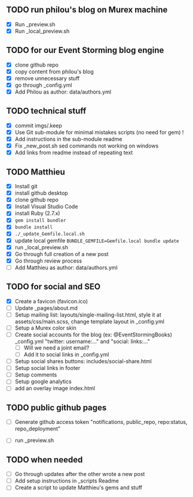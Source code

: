 ## TODO run philou's blog on Murex machine
- [X] Run _preview.sh
- [X] Run _local_preview.sh

## TODO for our Event Storming blog engine
- [X] clone github repo
- [X] copy content from philou's blog
- [X] remove unnecessary stuff
- [X] go through _config.yml
- [X] Add Philou as author: data/authors.yml

## TODO technical stuff
- [X] commit imgs/.keep
- [X] Use Git sub-module for minimal mistakes scripts (no need for gem) !
- [X] Add instructions in the sub-module readme
- [X] Fix _new_post.sh sed commands not working on windows
- [X] Add links from readme instead of repeating text

## TODO Matthieu
- [X] Install git
- [X] install github desktop
- [X] clone github repo
- [X] Install Visual Studio Code
- [X] install Ruby (2.7.x)
- [X] `gem install bundler`
- [X] `bundle install`
- [X] `./_update_Gemfile.local.sh`
- [X] update local gemfile `BUNDLE_GEMFILE=Gemfile.local bundle update`
- [X] run _local_preview.sh
- [X] Go through full creation of a new post
- [X] Go through review process
- [ ] Add Matthieu as author: data/authors.yml

## TODO for social and SEO
- [X] Create a favicon (favicon.ico)
- [ ] Update _pages/about.md
- [ ] Setup mailing list: layouts/single-mailing-list.html, style it at assets/css/main.scss, change template layout in _config.yml
- [ ] Setup a Murex color skin
- [ ] Create social accounts for the blog (ex: @EventStormingBooks) _config.yml "twitter: username:..." and "social: links:..."
  - [ ] Will we need a joint email?
  - [ ] Add it to social links in _config.yml
- [ ] Setup social shares buttons: includes/social-share.html 
- [ ] Setup social links in footer
- [ ] Setup comments
- [ ] Setup google analytics
- [ ] add an overlay image index.html

## TODO public github pages
- [ ] Generate github access token "notifications, public_repo, repo:status, repo_deployment"
- [ ] run _preview.sh


## TODO when needed
- [ ] Go through updates after the other wrote a new post
- [ ] Add setup instructions in _scripts Readme
- [ ] Create a script to update Matthieu's gems and stuff
